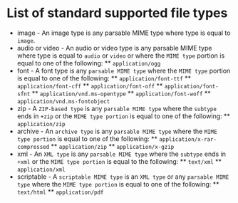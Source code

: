 # List of standard supported file types

* image - An image type is any parsable MIME type where type is equal to `image`.
* audio or video - An audio or video type is any parsable MIME type where type is equal to `audio` or `video` or where the `MIME type` portion is equal to one of the following:
** `application/ogg`
* font - A font type is any `parsable MIME type` where the `MIME type` portion is equal to one of the following:
** `application/font-ttf`
** `application/font-cff`
** `application/font-off`
** `application/font-sfnt`
** `application/vnd.ms-opentype`
** `application/font-woff`
** `application/vnd.ms-fontobject`
* zip - A `ZIP-based type` is any `parsable MIME type` where the `subtype` ends in `+zip` or the `MIME type portion` is equal to one of the following: 
** `application/zip`
* archive - An `archive type` is any `parsable MIME type` where the `MIME type portion` is equal to one of the following:
** `application/x-rar-compressed`
** `application/zip`
** `application/x-gzip`
* xml - An `XML type` is any `parsable MIME type` where the `subtype` ends in `+xml` or the `MIME type portion` is equal to the following: 
** `text/xml`
** `application/xml`
* scriptable - A `scriptable MIME type` is an `XML type` or any `parsable MIME type` where the `MIME type portion` is equal to one of the following:
** `text/html`
** `application/pdf`